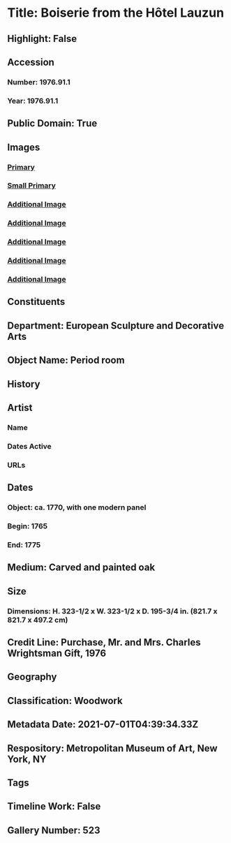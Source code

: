 # Title: Boiserie from the Hôtel Lauzun
## Highlight: False
## Accession
### Number: 1976.91.1
### Year: 1976.91.1
## Public Domain: True
## Images
### [Primary](https://images.metmuseum.org/CRDImages/es/original/DP159276.jpg)
### [Small Primary](https://images.metmuseum.org/CRDImages/es/web-large/DP159276.jpg)
### [Additional Image](https://images.metmuseum.org/CRDImages/es/original/DP155131.jpg)
### [Additional Image](https://images.metmuseum.org/CRDImages/es/original/DP155132.jpg)
### [Additional Image](https://images.metmuseum.org/CRDImages/es/original/DP155161.jpg)
### [Additional Image](https://images.metmuseum.org/CRDImages/es/original/DP214179.jpg)
### [Additional Image](https://images.metmuseum.org/CRDImages/es/original/DP158816.jpg)
## Constituents
## Department: European Sculpture and Decorative Arts
## Object Name: Period room
## History
## Artist
### Name
### Dates Active
### URLs
## Dates
### Object: ca. 1770, with one modern panel
### Begin: 1765
### End: 1775
## Medium: Carved and painted oak
## Size
### Dimensions: H. 323-1/2 x W. 323-1/2 x D. 195-3/4 in.  (821.7 x 821.7 x 497.2 cm)
## Credit Line: Purchase, Mr. and Mrs. Charles Wrightsman Gift, 1976
## Geography
## Classification: Woodwork
## Metadata Date: 2021-07-01T04:39:34.33Z
## Respository: Metropolitan Museum of Art, New York, NY
## Tags
## Timeline Work: False
## Gallery Number: 523
